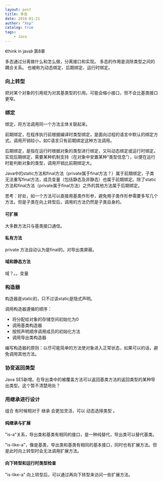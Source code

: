 ```yaml
---
layout: post
title: 多态
date: 2018-01-21
author: "Xsp"
catalog: true
tags:
    - Java
---
```

《think in java》 第8章

多态通过分离做什么和怎么做，分离接口和实现。
多态的作用是消除类型之间的耦合关系。
也被称为动态绑定、后期绑定、运行时绑定。

### 向上转型
把对某个对象的引用视为对其基类型的引用。可能会缩小接口，但不会比基类接口更窄。

### 绑定
绑定，将方法调用同一个方法主体关联起来。

前期绑定，在程序执行前根据编译时类型绑定，是面向过程的语言中默认的绑定方式。调用开销较小，如C语言只有前期绑定这种方法调用。

后期绑定，是指在运行时根据对象的类型进行绑定，又叫动态绑定或运行时绑定。实现后期绑定，需要某种机制支持（在对象中安置某种“类型信息”），以便在运行时能判断对象的类型，调用开销比前期绑定大。

Java中的static方法和final方法（private属于final方法？）属于前期绑定，子类无法重写final方法，成员变量（包括静态及非静态）也属于前期绑定。除了static方法和final方法（private属于final方法）之外的其他方法属于后期绑定。

思考：好处，如一个方法可以直接用基类作形参，避免用子类作形参需要多写几个方法，但是子类在向上转型后，调用的方法仍然是子类自身的。

#### 可扩展

大多数方法只与基类接口通信。

#### 私有方法

private 方法自动认为是final的。对导出类屏蔽。

#### 域和静态方法
域？。。变量

### 构造器

构造器是static的，只不过该static是隐式声明。

调用构造器遵循的顺序：

+ 将分配给对象的存储空间初始化为0
+ 调用基类构造器
+ 按照声明顺序调用成员的初始化方法
+ 调用导出类构造器

编写构造器的原则：以尽可能简单的方法使对象进入正常状态，如果可以的话，避免调用其他方法。

### 协变返回类型

Java SE5新增。在导出类中的被覆盖方法可以返回基类方法的返回类型的某种导出类型。这个暂不清楚用处？

### 用继承进行设计

组合 有时候相对于 继承 会更加灵活，可以 动态选择类型 。

#### 纯继承与扩展

"is-a"关系，导出类和基类有相同的接口，是一种纯替代，导出类可以替代基类。

"is-like-a"，像是基类，导出类和基类有相同的基本接口，同时也有扩展方法。但是此时向上转型时会无法调用扩展方法。

#### 向下转型和运行时类型检查
"is-like-a" 向上转型后，可以通过再向下转型来访问一些扩展方法。
